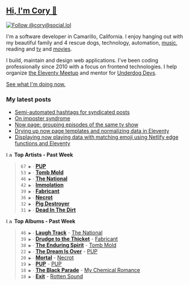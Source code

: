 ## [Hi, I'm Cory 👋](https://coryd.dev)

[![Follow @cory@social.lol](https://img.shields.io/mastodon/follow/109606224363698309?domain=https%3A%2F%2Fsocial.lol&style=for-the-badge&logo=Mastodon&logoColor=white&labelColor=6364FF)](https://social.lol/@cory)

I'm a software developer in Camarillo, California. I enjoy hanging out with my beautiful family and 4 rescue dogs, technology, automation, <a href="https://www.last.fm/user/cdrn_" target="_blank" rel="noopener noreferrer">music</a>, reading and <a href="https://trakt.tv/users/cdransf" target="_blank" rel="noopener noreferrer">tv</a> and <a href="https://letterboxd.com/cdme" target="_blank" rel="noopener noreferrer">movies</a>.

I build, maintain and design web applications. I've been coding professionally since 2010 with a focus on frontend technologies. I help organize [the Eleventy Meetup](https://11tymeetup.dev/) and mentor for [Underdog Devs](https://www.underdogdevs.org/).

[See what I'm doing now.](https://coryd.dev/now)

### My latest posts
<!-- BLOGPOSTS:START -->
- [Semi-automated hashtags for syndicated posts](https://coryd.dev/posts/2023/semi-automated-hashtags-syndicated-posts/)
- [On imposter syndrome](https://coryd.dev/posts/2023/on-imposter-syndrome/)
- [Now page: grouping episodes of the same tv show](https://coryd.dev/posts/2023/now-page-grouping-episodes-of-same-show/)
- [Drying up now page templates and normalizing data in Eleventy](https://coryd.dev/posts/2023/drying-up-now-page-templates-eleventy/)
- [Displaying now playing data with matching emoji using Netlify edge functions and Eleventy](https://coryd.dev/posts/2023/now-playing-eleventy-netlify-edge-functions-emoji/)
<!-- BLOGPOSTS:END -->

<!--START_LASTFM_ARTISTS:{"period": "7day", "rows": 8}-->
<a href="https://last.fm" target="_blank"><img src="https://user-images.githubusercontent.com/17434202/215290617-e793598d-d7c9-428f-9975-156db1ba89cc.svg" alt="Last.fm Logo" width="18" height="13"/></a> **Top Artists - Past Week**

> `67 ▶️` ∙ **[PUP](https://www.last.fm/music/PUP)**<br/>
> `53 ▶️` ∙ **[Tomb Mold](https://www.last.fm/music/Tomb+Mold)**<br/>
> `46 ▶️` ∙ **[The National](https://www.last.fm/music/The+National)**<br/>
> `42 ▶️` ∙ **[Immolation](https://www.last.fm/music/Immolation)**<br/>
> `39 ▶️` ∙ **[Fabricant](https://www.last.fm/music/Fabricant)**<br/>
> `36 ▶️` ∙ **[Necrot](https://www.last.fm/music/Necrot)**<br/>
> `32 ▶️` ∙ **[Pig Destroyer](https://www.last.fm/music/Pig+Destroyer)**<br/>
> `31 ▶️` ∙ **[Dead In The Dirt](https://www.last.fm/music/Dead+In+The+Dirt)**<br/>
<!--END_LASTFM_ARTISTS-->

<!--START_LASTFM_ALBUMS:{"period": "7day", "rows": 8}-->
<a href="https://last.fm" target="_blank"><img src="https://user-images.githubusercontent.com/17434202/215290617-e793598d-d7c9-428f-9975-156db1ba89cc.svg" alt="Last.fm Logo" width="18" height="13"/></a> **Top Albums - Past Week**

> `46 ▶️` ∙ **[Laugh Track](https://www.last.fm/music/The+National/Laugh+Track)** - [The National](https://www.last.fm/music/The+National)<br/>
> `39 ▶️` ∙ **[Drudge to the Thicket](https://www.last.fm/music/Fabricant/Drudge+to+the+Thicket)** - [Fabricant](https://www.last.fm/music/Fabricant)<br/>
> `38 ▶️` ∙ **[The Enduring Spirit](https://www.last.fm/music/Tomb+Mold/The+Enduring+Spirit)** - [Tomb Mold](https://www.last.fm/music/Tomb+Mold)<br/>
> `22 ▶️` ∙ **[The Dream Is Over](https://www.last.fm/music/PUP/The+Dream+Is+Over)** - [PUP](https://www.last.fm/music/PUP)<br/>
> `20 ▶️` ∙ **[Mortal](https://www.last.fm/music/Necrot/Mortal)** - [Necrot](https://www.last.fm/music/Necrot)<br/>
> `19 ▶️` ∙ **[PUP](https://www.last.fm/music/PUP/PUP)** - [PUP](https://www.last.fm/music/PUP)<br/>
> `18 ▶️` ∙ **[The Black Parade](https://www.last.fm/music/My+Chemical+Romance/The+Black+Parade)** - [My Chemical Romance](https://www.last.fm/music/My+Chemical+Romance)<br/>
> `18 ▶️` ∙ **[Exit](https://www.last.fm/music/Rotten+Sound/Exit)** - [Rotten Sound](https://www.last.fm/music/Rotten+Sound)<br/>
<!--END_LASTFM_ALBUMS-->
